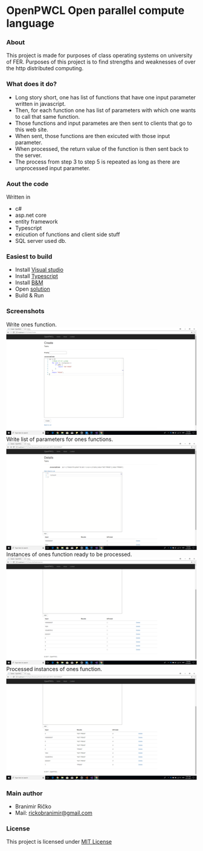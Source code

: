 # OpenPWCL Open parallel compute language
### About
This project is made for purposes of class operating systems on university of FER.
Purposes of this project is to find strengths and weaknesses of over the http distributed computing.

### What does it do?
* Long story short, one has list of functions that have one input parameter written in javascript.
* Then, for each function one has list of parameters with which one wants to call that same function. 
* Those functions and input parametes are then sent to clients that go to this web site.
* When sent, those functions are then exicuted with those input parameter.
* When processed, the return value of the function is then sent back to the server.
* The process from step 3 to step 5 is repeated as long as there are unprocessed input parameter.

### Aout the code
Written in 
* c#
*  asp.net core
*  entity framework
* Typescript
*  exicution of functions and client side stuff
* SQL server used db.


### Easiest to build
* Install [Visual studio](https://www.visualstudio.com/)
* Install [Typescript](https://www.typescriptlang.org/)
* Install [B&M](https://github.com/madskristensen/BundlerMinifier)
* Open [solution](src/OpenPWCL.sln)
* Build & Run
### Screenshots
Write ones function.
![Alt text](screenshots/01CodeInput.png)
Write list of parameters for ones functions.
![Alt text](screenshots/02ParametersInput.png)
Instances of ones function ready to be processed.
![Alt text](screenshots/03NotProcessedInputs.png)
Processed instances of ones function.
![Alt text](screenshots/04ProcessedInputs.png)

### Main author
* Branimir Ričko
* Mail: rickobranimir@gmail.com
 
### License
This project is licensed under [MIT License](LICENSE)
